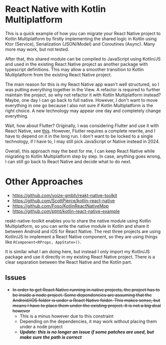 # React Native with Kotlin Multiplatform

This is a quick example of how you can migrate your React Native project to Kotlin Multiplatform by firstly implementing the shared logic in Kotlin using Ktor (Service), Serialization (JSON/Model) and Coroutines (Async). Many more may work, but not tested.

After that, this shared module can be compiled to JavaScript using Kotlin/JS and used in the existing React Native project as another package with typescript definitions. This may allow a smoother transition to Kotlin Multiplatform from the existing React Native project.

The main reason for this is my React Native app wasn't well structured, so I was putting everything together in the View. A refactor is required to further maintain the project, so why not refactor it with Kotlin Multiplatform instead? Maybe, one day I can go back to full native. However, I don't want to move everything in one go because I also not sure if Kotlin Multiplatform is the right choice. A new technology may appear one day and completely change everything.

Wait, how about Flutter? Originally, I was considering Flutter and use it with React Native, see [this](https://github.com/HenryQuan/flutter-react-native). However, Flutter requires a complete rewrite, and I have to depend on it in the long run. I don't want to be locked to a single technology, if I have to, I may still pick JavaScript or Native instead in 2024.

Overall, this approach may the best for me, I can keep React Native while migrating to Kotlin Multiplatform step by step. In case, anything goes wrong, I can still go back to React Native and decide what to do next.

# Other Approaches

- https://github.com/voize-gmbh/reakt-native-toolkit
- https://github.com/ScottPierce/kotlin-react-native
- https://github.com/Foso/KotlinReactNativeMpp
- https://github.com/ptmt/kotlin-react-native-example

reakt-native-toolkit enables you to share the native module using Kotlin Multiplatform, so you can write the native module in Kotlin and share it between Android and iOS for React Native. The rest three projects are using Kotlin/JS to implement a React Native component, so they are using things like `RComponent<RProps, AppState>()`.

It is similar what I am doing here, but instead I only import my Kotlin/JS package and use it directly in my existing React Native project. There is a clear separation between the React Native and the Kotlin part.

## Issues
- ~~In order to get React Native running in native projects, the project has to be inside a node project. Some dependencies are assuming that the Android/iOS folder is under a React Native folder. This makes sense, but means I have to place them under the existing project. It is not a big deal however~~
    - This is a minus however due to this constraint
    - Depending on the dependencies, it may work without placing them under a node project
    - ***Update: this is no longer an issue if some patches are used, but make sure the path is correct***
